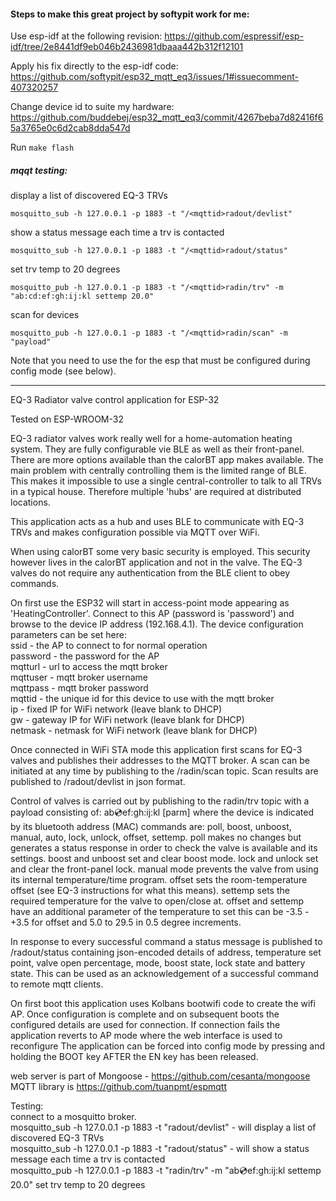 #### Steps to make this great project by softypit work for me:

Use esp-idf at the following revision:
https://github.com/espressif/esp-idf/tree/2e8441df9eb046b2436981dbaaa442b312f12101

Apply his fix directly to the esp-idf code:
https://github.com/softypit/esp32_mqtt_eq3/issues/1#issuecomment-407320257

Change device id to suite my hardware:
https://github.com/buddebej/esp32_mqtt_eq3/commit/4267beba7d82416f65a3765e0c6d2cab8dda547d

Run `make flash`

##### mqqt testing:

display a list of discovered EQ-3 TRVs

`mosquitto_sub -h 127.0.0.1 -p 1883 -t "/<mqttid>radout/devlist"`

show a status message each time a trv is contacted

`mosquitto_sub -h 127.0.0.1 -p 1883 -t "/<mqttid>radout/status"`  

set trv temp to 20 degrees

`mosquitto_pub -h 127.0.0.1 -p 1883 -t "/<mqttid>radin/trv" -m "ab:cd:ef:gh:ij:kl settemp 20.0"`  

scan for devices

`mosquitto_pub -h 127.0.0.1 -p 1883 -t "/<mqttid>radin/scan" -m "payload"`  

Note that you need to use the <mqttid> for the esp that must be configured during config mode (see below). 

---

EQ-3 Radiator valve control application for ESP-32

Tested on ESP-WROOM-32

EQ-3 radiator valves work really well for a home-automation heating system. They are fully configurable 
vie BLE as well as their front-panel. There are more options available than the calorBT app makes 
available.
The main problem with centrally controlling them is the limited range of BLE. This makes it impossible
to use a single central-controller to talk to all TRVs in a typical house. Therefore multiple 'hubs'
are required at distributed locations.

This application acts as a hub and uses BLE to communicate with EQ-3 TRVs and makes configuration possible
via MQTT over WiFi. 

When using calorBT some very basic security is employed. This security however lives in the calorBT 
application and not in the valve. The EQ-3 valves do not require any authentication from the BLE client
to obey commands.

On first use the ESP32 will start in access-point mode appearing as 'HeatingController'. Connect to this
AP (password is 'password') and browse to the device IP address (192.168.4.1). The device configuration 
parameters can be set here:  
ssid - the AP to connect to for normal operation  
password - the password for the AP  
mqtturl - url to access the mqtt broker  
mqttuser - mqtt broker username  
mqttpass - mqtt broker password  
mqttid - the unique id for this device to use with the mqtt broker  
ip - fixed IP for WiFi network (leave blank to DHCP)  
gw - gateway IP for WiFi network (leave blank for DHCP)  
netmask - netmask for WiFi network (leave blank for DHCP)  

Once connected in WiFi STA mode this application first scans for EQ-3 valves and publishes their addresses 
to the MQTT broker. A scan can be initiated at any time by publishing to the /<mqttid>radin/scan topic. 
Scan results are published to /<mqttid>radout/devlist in json format.

Control of valves is carried out by publishing to the <mqttid>radin/trv topic with a payload consisting of:
ab:cd:ef:gh:ij:kl <command> [parm]
where the device is indicated by its bluetooth address (MAC)
commands are: poll, boost, unboost, manual, auto, lock, unlock, offset, settemp. 
poll makes no changes but generates a status response in order to check the valve is available and its settings.
boost and unboost set and clear boost mode.
lock and unlock set and clear the front-panel lock.
manual mode prevents the valve from using its internal temperature/time program.
offset sets the room-temperature offset (see EQ-3 instructions for what this means).
settemp sets the required temperature for the valve to open/close at. 
offset and settemp have an additional parameter of the temperature to set this can be -3.5 - +3.5 for offset and
5.0 to 29.5 in 0.5 degree increments.

In response to every successful command a status message is published to /<mqttid>radout/status containing json-encoded
details of address, temperature set point, valve open percentage, mode, boost state, lock state and battery state. This 
can be used as an acknowledgement of a successful command to remote mqtt clients.

On first boot this application uses Kolbans bootwifi code to create the wifi AP.
Once configuration is complete and on subsequent boots the configured details are used for connection.
If connection fails the application reverts to AP mode where the web interface is used to reconfigure
The application can be forced into config mode by pressing and holding the BOOT key AFTER the EN key has been released.

web server is part of Mongoose - https://github.com/cesanta/mongoose
MQTT library is https://github.com/tuanpmt/espmqtt

Testing:  
connect to a mosquitto broker.  
mosquitto_sub -h 127.0.0.1 -p 1883 -t "<mqttid>radout/devlist" - will display a list of discovered EQ-3 TRVs  
mosquitto_sub -h 127.0.0.1 -p 1883 -t "<mqttid>radout/status" - will show a status message each time a trv is contacted  
mosquitto_pub -h 127.0.0.1 -p 1883 -t "<mqttid>radin/trv" -m "ab:cd:ef:gh:ij:kl settemp 20.0" set trv temp to 20 degrees  

